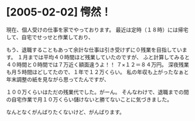 # [2005-02-02] 愕然！


現在、個人受けの仕事を家でやっております。
最近は定時（１８時）には帰宅して、自宅でせっせと作業しており、

もう、退職することもあって余計な仕事は引き受けずに０残業を目指しています。
１月までは平均４０時間ほど残業していたのですが、
ふと計算してみると４０時間と０時間では７万近く額面違うよ！！
７×１２＝８４万円。
深夜残業も月５時間ほどしてたので、１年で１２万くらい。
私の年収も上がったなぁと年末調整の紙を見ながら思ってたんですが、

１００万くらいはただの残業代でした。がーん。
そんなわけで、退職までの間の自宅作業で月１０万くらい儲けないと勝てないことに気づきました。

なんとなくがんばりたくないけど、がんばります。
